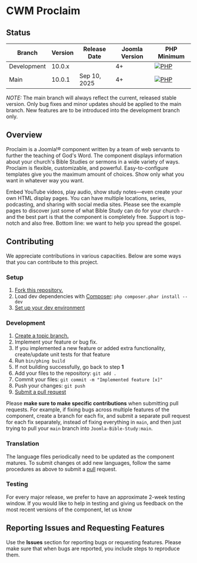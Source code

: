 CWM Proclaim
==================

Status
-----------
| Branch      | Version | Release Date | Joomla Version | PHP Minimum                                                                    |
|-------------|---------|--------------|----------------|--------------------------------------------------------------------------------|
| Development | 10.0.x  |              | 4+             | [![PHP](https://img.shields.io/badge/PHP-V8.1.0-green)](https://www.php.net/)  |
| Main        | 10.0.1  | Sep 10, 2025 | 4+             | [![PHP](https://img.shields.io/badge/PHP-V8.1.0-green)](https://www.php.net/)  |

*NOTE:* The main branch will always reflect the current, released stable version. Only bug fixes and minor updates should be applied to the main branch. New features are to be introduced into the development branch only.

Overview
--------
Proclaim is a Joomla!® component written by a team of web servants to further the teaching of God's Word. The component displays information about your church's Bible Studies or sermons in a wide variety of ways. Proclaim is flexible, customizable, and powerful. Easy-to-configure templates give you the maximum amount of choices. Show only what you want in whatever way you want.

Embed YouTube videos, play audio, show study notes—even create your own HTML display pages. You can have multiple locations, series, podcasting, and sharing with social media sites. Please see the example pages to discover just some of what Bible Study can do for your church - and the best part is that the component is completely free. Support is top-notch and also free. Bottom line: we want to help you spread the gospel.

Contributing
------------
We appreciate contributions in various capacities. Below are some ways that you can contribute to this project.

### Setup
1. [Fork this repository.][fork]
2. Load dev dependencies with [Composer][composer]: `php composer.phar install --dev`
3. [Set up your dev environment][setup]

### Development
1. [Create a topic branch.][branch]
2. Implement your feature or bug fix.
3. If you implemented a new feature or added extra functionality, create/update unit tests for that feature
4. Run `bin/phing build`
5. If not building successfully, go back to step **1**
6. Add your files to the repository: `git add .`
7. Commit your files: `git commit -m "Implemented feature [x]"`
8. Push your changes: `git push`
9. [Submit a pull request][pr]

Please **make sure to make specific contributions** when submitting pull requests. For example, if fixing bugs across multiple features of the component, create a branch for each fix, and submit a separate pull request for each fix separately, instead of fixing everything in `main`, and then just trying to pull your `main` branch into `Joomla-Bible-Study:main`.


### Translation
The language files periodically need to be updated as the component matures. To submit changes ot add new languages, follow the same procedures as above to submit a [pull][pr] request.

### Testing
For every major release, we prefer to have an approximate 2-week testing window. If you would like to help in testing and giving us feedback on the most recent versions of the component, let us know

[fork]: http://help.github.com/fork-a-repo/
[branch]: http://learn.github.com/p/branching.html
[pr]: http://help.github.com/send-pull-requests/
[phing]: http://www.phing.info/
[setup]: https://github.com/Joomla-Bible-Study/Proclaim/wiki/Setting-up-your-development-environment
<!-- @IGNORE PREVIOUS: link -->
[composer]: https://getcomposer.org/download/

Reporting Issues and Requesting Features
----------------------------------------
Use the **Issues** section for reporting bugs or requesting features. Please make sure that when bugs are reported, you include steps to reproduce them.
